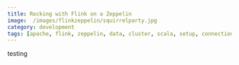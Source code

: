 ```yaml
---
title: Rocking with Flink on a Zeppelin
image:  /images/flinkzeppelin/squirrelparty.jpg
category: development
tags: [apache, flink, zeppelin, data, cluster, scala, setup, connection, interconnection, confiugration]
---
```

testing
